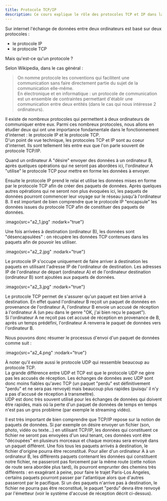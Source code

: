 ```yaml
---
title: Protocole TCP/IP
description: Ce cours explique le rôle des protocoles TCP et IP dans la transmission des données sur Internet, en mettant en avant leur complémentarité et les différences avec UDP.
--- 
```


Sur internet l'échange de données entre deux ordinateurs est basé sur deux protocoles :

- le protocole IP
- le protocole TCP

Mais qu'est-ce qu'un protocole ?

Selon Wikipedia, dans le cas général :

> On nomme protocole les conventions qui facilitent une communication sans faire directement partie du sujet de la communication elle-même.  
> En électronique et en informatique : un protocole de communication est un ensemble de contraintes permettant d'établir une communication entre deux entités (dans le cas qui nous intéresse 2 ordinateurs).

Il existe de nombreux protocoles qui permettent à deux ordinateurs de communiquer entre eux. Parmi ces nombreux protocoles, nous allons en étudier deux qui ont une importance fondamentale dans le fonctionnement d'internet : le protocole IP et le protocole TCP.  
D'un point de vue technique, les protocoles TCP et IP sont au coeur d'internet. Ils sont tellement liés entre eux que l'on parle souvent de protocole TCP/IP.

Quand un ordinateur A "désire" envoyer des données à un ordinateur B, après quelques opérations qui ne seront pas abordées ici, l'ordinateur A "utilise" le protocole TCP pour mettre en forme les données à envoyer.

Ensuite le protocole IP prend le relai et utilise les données mises en forme par le protocole TCP afin de créer des paquets de données. Après quelques autres opérations qui ne seront non plus évoquées ici, les paquets de données pourront commencer leur voyage sur le réseau jusqu'à l'ordinateur B. Il est important de bien comprendre que le protocole IP "encapsule" les données issues du protocole TCP afin de constituer des paquets de données.

:imago{src="a2_1.jpg" :nodark="true"}

Une fois arrivées à destination (ordinateur B), les données sont "désencapsulées" : on récupère les données TCP contenues dans les paquets afin de pouvoir les utiliser.

:imago{src="a2_2.jpg" :nodark="true"}

Le protocole IP s'occupe uniquement de faire arriver à destination les paquets en utilisant l'adresse IP de l'ordinateur de destination. Les adresses IP de l'ordinateur de départ (ordinateur A) et de l'ordinateur destination (ordinateur B) sont ajoutées aux paquets de données.

:imago{src="a2_3.jpg" :nodark="true"}

Le protocole TCP permet de s'assurer qu'un paquet est bien arrivé à destination. En effet quand l'ordinateur B reçoit un paquet de données en provenance de l'ordinateur A, l'ordinateur B envoie un accusé de réception à l'ordinateur A (un peu dans le genre "OK, j'ai bien reçu le paquet").  
Si l'ordinateur A ne reçoit pas cet accusé de réception en provenance de B, après un temps prédéfini, l'ordinateur A renverra le paquet de données vers l'ordinateur B.

Nous pouvons donc résumer le processus d'envoi d'un paquet de données comme suit :

:imago{src="a2_4.png" :nodark="true"}

À noter qu'il existe aussi le protocole UDP qui ressemble beaucoup au protocole TCP.  
La grande différence entre UDP et TCP est que le protocole UDP ne gère pas les accusés de réception. Les échanges de données avec UDP sont donc moins fiables qu'avec TCP (un paquet "perdu" est définitivement "perdu" et ne sera pas renvoyé) mais beaucoup plus rapides (puisqu' il n'y a pas d'accusé de réception à transmettre).  
UDP est donc très souvent utilisé pour les échanges de données qui doivent être rapides, mais où la perte d'un paquet de données de temps en temps n'est pas un gros problème (par exemple le streaming vidéo).

Il est très important de bien comprendre que TCP/IP repose sur la notion de paquets de données. Si par exemple on désire envoyer un fichier (son, photo, vidéo ou texte...) en utilisant TCP/IP, les données qui constituent ce fichier ne seront pas envoyées d'un seul tenant, ces données vont être "découpées" en plusieurs morceaux et chaque morceau sera envoyé dans un paquet différent. Une fois tous les paquets arrivés à destination, le fichier d'origine pourra être reconstitué. Pour aller d'un ordinateur A à un ordinateur B, les différents paquets contenant les données qui constituent notre fichier, ne passeront pas forcement par la même route (cette notion de route sera abordée plus tard), ils pourront emprunter des chemins très différents : en exagérant à peine, pour faire le trajet Paris-Los Angeles, certains paquets pourront passer par l'atlantique alors que d'autres passeront par le pacifique. Si un des paquets n'arrive pas à destination, le fichier ne pourra pas être reconstitué, le paquet "perdu" devra être renvoyé par l'émetteur (voir le système d'accusé de réception décrit ci-dessus).